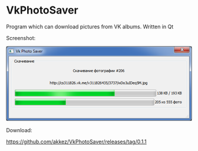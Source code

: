 VkPhotoSaver
============

Program which can download pictures from VK albums. Written in Qt

Screenshot: 

![Screenshot](/screenshot.png?raw=true)

Download:

https://github.com/akkez/VkPhotoSaver/releases/tag/0.1.1